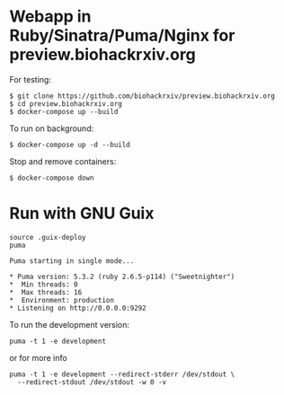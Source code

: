 # Webapp in Ruby/Sinatra/Puma/Nginx for preview.biohackrxiv.org

For testing:

```
$ git clone https://github.com/biohackrxiv/preview.biohackrxiv.org
$ cd preview.biohackrxiv.org
$ docker-compose up --build
```

To run on background:

```
$ docker-compose up -d --build
```

Stop and remove containers:

```
$ docker-compose down
```

# Run with GNU Guix

```
source .guix-deploy
puma

Puma starting in single mode...

* Puma version: 5.3.2 (ruby 2.6.5-p114) ("Sweetnighter")
*  Min threads: 0
*  Max threads: 16
*  Environment: production
* Listening on http://0.0.0.0:9292

```

To run the development version:

```
puma -t 1 -e development
```

or for more info

```
puma -t 1 -e development --redirect-stderr /dev/stdout \
  --redirect-stdout /dev/stdout -w 0 -v
```
